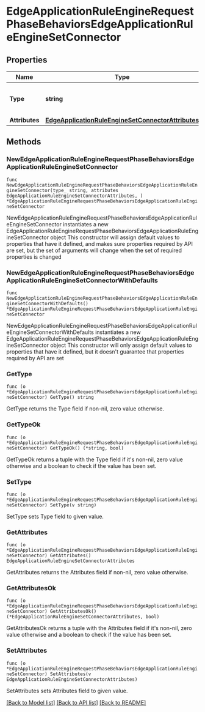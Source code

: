 # EdgeApplicationRuleEngineRequestPhaseBehaviorsEdgeApplicationRuleEngineSetConnector

## Properties

Name | Type | Description | Notes
------------ | ------------- | ------------- | -------------
**Type** | **string** | * &#x60;set_edge_connector&#x60; - set_edge_connector | 
**Attributes** | [**EdgeApplicationRuleEngineSetConnectorAttributes**](EdgeApplicationRuleEngineSetConnectorAttributes.md) |  | 

## Methods

### NewEdgeApplicationRuleEngineRequestPhaseBehaviorsEdgeApplicationRuleEngineSetConnector

`func NewEdgeApplicationRuleEngineRequestPhaseBehaviorsEdgeApplicationRuleEngineSetConnector(type_ string, attributes EdgeApplicationRuleEngineSetConnectorAttributes, ) *EdgeApplicationRuleEngineRequestPhaseBehaviorsEdgeApplicationRuleEngineSetConnector`

NewEdgeApplicationRuleEngineRequestPhaseBehaviorsEdgeApplicationRuleEngineSetConnector instantiates a new EdgeApplicationRuleEngineRequestPhaseBehaviorsEdgeApplicationRuleEngineSetConnector object
This constructor will assign default values to properties that have it defined,
and makes sure properties required by API are set, but the set of arguments
will change when the set of required properties is changed

### NewEdgeApplicationRuleEngineRequestPhaseBehaviorsEdgeApplicationRuleEngineSetConnectorWithDefaults

`func NewEdgeApplicationRuleEngineRequestPhaseBehaviorsEdgeApplicationRuleEngineSetConnectorWithDefaults() *EdgeApplicationRuleEngineRequestPhaseBehaviorsEdgeApplicationRuleEngineSetConnector`

NewEdgeApplicationRuleEngineRequestPhaseBehaviorsEdgeApplicationRuleEngineSetConnectorWithDefaults instantiates a new EdgeApplicationRuleEngineRequestPhaseBehaviorsEdgeApplicationRuleEngineSetConnector object
This constructor will only assign default values to properties that have it defined,
but it doesn't guarantee that properties required by API are set

### GetType

`func (o *EdgeApplicationRuleEngineRequestPhaseBehaviorsEdgeApplicationRuleEngineSetConnector) GetType() string`

GetType returns the Type field if non-nil, zero value otherwise.

### GetTypeOk

`func (o *EdgeApplicationRuleEngineRequestPhaseBehaviorsEdgeApplicationRuleEngineSetConnector) GetTypeOk() (*string, bool)`

GetTypeOk returns a tuple with the Type field if it's non-nil, zero value otherwise
and a boolean to check if the value has been set.

### SetType

`func (o *EdgeApplicationRuleEngineRequestPhaseBehaviorsEdgeApplicationRuleEngineSetConnector) SetType(v string)`

SetType sets Type field to given value.


### GetAttributes

`func (o *EdgeApplicationRuleEngineRequestPhaseBehaviorsEdgeApplicationRuleEngineSetConnector) GetAttributes() EdgeApplicationRuleEngineSetConnectorAttributes`

GetAttributes returns the Attributes field if non-nil, zero value otherwise.

### GetAttributesOk

`func (o *EdgeApplicationRuleEngineRequestPhaseBehaviorsEdgeApplicationRuleEngineSetConnector) GetAttributesOk() (*EdgeApplicationRuleEngineSetConnectorAttributes, bool)`

GetAttributesOk returns a tuple with the Attributes field if it's non-nil, zero value otherwise
and a boolean to check if the value has been set.

### SetAttributes

`func (o *EdgeApplicationRuleEngineRequestPhaseBehaviorsEdgeApplicationRuleEngineSetConnector) SetAttributes(v EdgeApplicationRuleEngineSetConnectorAttributes)`

SetAttributes sets Attributes field to given value.



[[Back to Model list]](../README.md#documentation-for-models) [[Back to API list]](../README.md#documentation-for-api-endpoints) [[Back to README]](../README.md)


